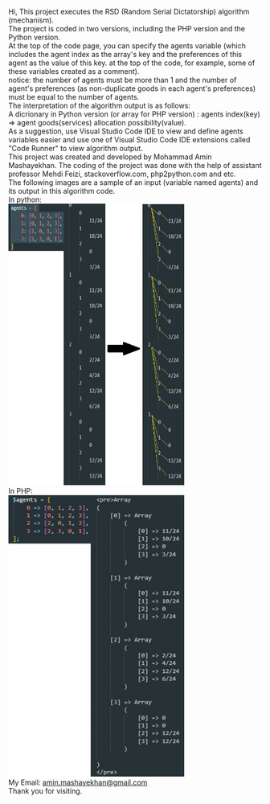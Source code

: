 Hi, This project executes the RSD (Random Serial Dictatorship) algorithm (mechanism).\
The project is coded in two versions, including the PHP version and the Python version.\
At the top of the code page, you can specify the agents variable (which includes the agent index as the array's key and the preferences of this agent as the value of this key. at the top of the code, for example, some of these variables created as a comment).\
notice: the number of agents must be more than 1 and the number of agent's preferences (as non-duplicate goods in each agent's preferences) must be equal to the number of agents. \
The interpretation of the algorithm output is as follows: \
A dicrionary in Python version (or array for PHP version) : agents index(key) => agent goods(services) allocation possibility(value).\
As a suggestion, use Visual Studio Code IDE to view and define agents variables easier and use one of Visual Studio Code IDE extensions called "Code Runner" to view algorithm output. \
This project was created and developed by Mohammad Amin Mashayekhan. The coding of the project was done with the help of assistant professor Mehdi Feizi, stackoverflow.com, php2python.com and etc.\
The following images are a sample of an input (variable named agents) and its output in this algorithm code.\
In python:\
  <img src="Python-input-&-output-sample.jpg" width="350" height="560" alt="accessibility text"> \
In PHP:\
<img src="PHP-input-&-output-sample.JPG" width="350" height="560" title="hover text"> \
My Email: amin.mashayekhan@gmail.com\
Thank you for visiting.


